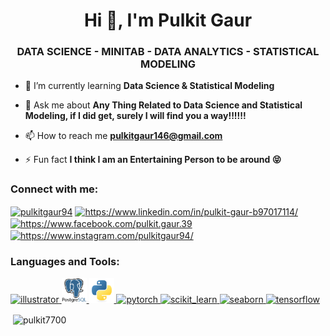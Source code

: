 <h1 align="center">Hi 👋, I'm Pulkit Gaur</h1>
<h3 align="center">DATA SCIENCE - MINITAB - DATA ANALYTICS - STATISTICAL MODELING</h3>

- 🌱 I’m currently learning **Data Science & Statistical Modeling**

- 💬 Ask me about **Any Thing Related to Data Science and Statistical Modeling, if I did get, surely I will find you a way!!!!!!**

- 📫 How to reach me **pulkitgaur146@gmail.com**

- ⚡ Fun fact **I think I am an Entertaining Person to be around 😝**

<h3 align="left">Connect with me:</h3>
<p align="left">
<a href="https://twitter.com/pulkitgaur94" target="blank"><img align="center" src="https://raw.githubusercontent.com/rahuldkjain/github-profile-readme-generator/master/src/images/icons/Social/twitter.svg" alt="pulkitgaur94" height="30" width="40" /></a>
<a href="https://linkedin.com/in/https://www.linkedin.com/in/pulkit-gaur-b97017114/" target="blank"><img align="center" src="https://raw.githubusercontent.com/rahuldkjain/github-profile-readme-generator/master/src/images/icons/Social/linked-in-alt.svg" alt="https://www.linkedin.com/in/pulkit-gaur-b97017114/" height="30" width="40" /></a>
<a href="https://fb.com/https://www.facebook.com/pulkit.gaur.39" target="blank"><img align="center" src="https://raw.githubusercontent.com/rahuldkjain/github-profile-readme-generator/master/src/images/icons/Social/facebook.svg" alt="https://www.facebook.com/pulkit.gaur.39" height="30" width="40" /></a>
<a href="https://instagram.com/https://www.instagram.com/pulkitgaur94/" target="blank"><img align="center" src="https://raw.githubusercontent.com/rahuldkjain/github-profile-readme-generator/master/src/images/icons/Social/instagram.svg" alt="https://www.instagram.com/pulkitgaur94/" height="30" width="40" /></a>
</p>

<h3 align="left">Languages and Tools:</h3>
<p align="left"> <a href="https://www.adobe.com/in/products/illustrator.html" target="_blank" rel="noreferrer"> <img src="https://www.vectorlogo.zone/logos/adobe_illustrator/adobe_illustrator-icon.svg" alt="illustrator" width="40" height="40"/> </a> <a href="https://www.postgresql.org" target="_blank" rel="noreferrer"> <img src="https://raw.githubusercontent.com/devicons/devicon/master/icons/postgresql/postgresql-original-wordmark.svg" alt="postgresql" width="40" height="40"/> </a> <a href="https://www.python.org" target="_blank" rel="noreferrer"> <img src="https://raw.githubusercontent.com/devicons/devicon/master/icons/python/python-original.svg" alt="python" width="40" height="40"/> </a> <a href="https://pytorch.org/" target="_blank" rel="noreferrer"> <img src="https://www.vectorlogo.zone/logos/pytorch/pytorch-icon.svg" alt="pytorch" width="40" height="40"/> </a> <a href="https://scikit-learn.org/" target="_blank" rel="noreferrer"> <img src="https://upload.wikimedia.org/wikipedia/commons/0/05/Scikit_learn_logo_small.svg" alt="scikit_learn" width="40" height="40"/> </a> <a href="https://seaborn.pydata.org/" target="_blank" rel="noreferrer"> <img src="https://seaborn.pydata.org/_images/logo-mark-lightbg.svg" alt="seaborn" width="40" height="40"/> </a> <a href="https://www.tensorflow.org" target="_blank" rel="noreferrer"> <img src="https://www.vectorlogo.zone/logos/tensorflow/tensorflow-icon.svg" alt="tensorflow" width="40" height="40"/> </a> </p>

<p>&nbsp;<img align="center" src="https://github-readme-stats.vercel.app/api?username=pulkit7700&show_icons=true&locale=en" alt="pulkit7700" /></p>
